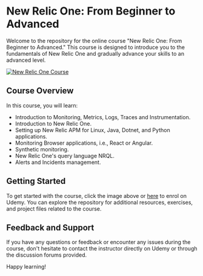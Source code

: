 # New Relic One: From Beginner to Advanced

Welcome to the repository for the online course "New Relic One: From Beginner to Advanced." This course is designed to introduce you to the fundamentals of New Relic One and gradually advance your skills to an advanced level.

[![New Relic One Course](https://img-c.udemycdn.com/course/750x422/1733814_8701_4.jpg)](https://www.udemy.com/course/new-relic-apm-application-performance-management-for-devops/?referralCode=E3AB7C6B7055A4C4656C)

## Course Overview

In this course, you will learn:

- Introduction to Monitoring, Metrics, Logs, Traces and Instrumentation.
- Introduction to New Relic One.
- Setting up New Relic APM for Linux, Java, Dotnet, and Python applications.
- Monitoring Browser applications, i.e., React or Angular.
- Synthetic monitoring.
- New Relic One's query language NRQL.
- Alerts and Incidents management.


## Getting Started

To get started with the course, click the image above or [here](https://www.udemy.com/course/new-relic-apm-application-performance-management-for-devops/?referralCode=E3AB7C6B7055A4C4656C) to enrol on Udemy. You can explore the repository for additional resources, exercises, and project files related to the course.

## Feedback and Support

If you have any questions or feedback or encounter any issues during the course, don't hesitate to contact the instructor directly on Udemy or through the discussion forums provided.

Happy learning!
